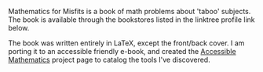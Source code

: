 Mathematics for Misfits is a book of math problems about 'taboo' subjects.  The book is available through the bookstores listed in the linktree profile link below.

The book was written entirely in LaTeX, except the front/back cover.  I am porting it to an accessible friendly e-book, and created the [Accessible Mathematics](https://github.com/mathematicsformisfits/accessiblemath) project page to catalog the tools I've discovered.

<!--
**mathematicsformisfits/mathematicsformisfits** is a ✨ _special_ ✨ repository because its `README.md` (this file) appears on your GitHub profile.

Here are some ideas to get you started:

- 🔭 I’m currently working on ...
- 🌱 I’m currently learning ...
- 👯 I’m looking to collaborate on ...
- 🤔 I’m looking for help with ...
- 💬 Ask me about ...
- 📫 How to reach me: ...
- 😄 Pronouns: ...
- ⚡ Fun fact: ...
-->
